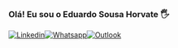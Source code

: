 ### Olá! Eu sou o Eduardo Sousa Horvate  🖐

[![Linkedin](https://img.shields.io/badge/LinkedIn-0077B5?style=for-the-badge&logo=linkedin&logoColor=white)](https://www.linkedin.com/in/eduardo-horvate/)[![Whatsapp](https://img.shields.io/badge/WhatsApp-25D366?style=for-the-badge&logo=whatsapp&logoColor=white)](https://wa.me/5511984230909?text=)[![Outlook](https://img.shields.io/badge/Microsoft_Outlook-0078D4?style=for-the-badge&logo=microsoft-outlook&logoColor=white)](eduardo2491998@outlook.com)
